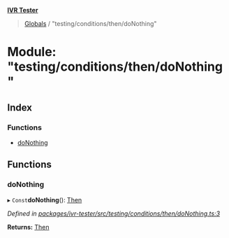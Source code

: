 **[IVR Tester](../README.md)**

> [Globals](../README.md) / "testing/conditions/then/doNothing"

# Module: "testing/conditions/then/doNothing"

## Index

### Functions

* [doNothing](_testing_conditions_then_donothing_.md#donothing)

## Functions

### doNothing

▸ `Const`**doNothing**(): [Then](../interfaces/_testing_conditions_then_then_.then.md)

*Defined in [packages/ivr-tester/src/testing/conditions/then/doNothing.ts:3](https://github.com/SketchingDev/ivr-tester/blob/dbcb3f7/packages/ivr-tester/src/testing/conditions/then/doNothing.ts#L3)*

**Returns:** [Then](../interfaces/_testing_conditions_then_then_.then.md)
